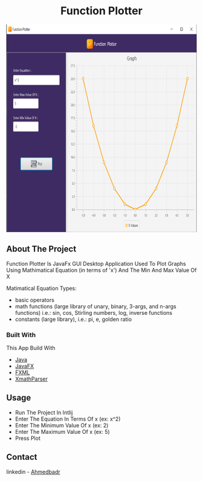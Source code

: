 
<!-- PROJECT LOGO -->
<br />
<align="center">
  <h1 align="center"> Function Plotter </h1>
  <a href="https://github.com/Ahmedbadr22/Function_Plotter">
     <img algin="center" src="githubImages/Screenshot_e^xpng.png" alt="Logo" width="900" height="550">
  </a>
</div>







<!-- ABOUT THE PROJECT -->
## About The Project

Function Plotter Is JavaFx GUI Desktop Application Used To Plot Graphs Using Mathimatical Equation (in terms of 'x') And The Min And Max Value Of X 

Matimatical Equation Types:
* basic operators
* math functions (large library of  unary, binary, 3-args, and n-args functions) i.e.: sin, cos, Stirling numbers, log, inverse functions
* constants (large library), i.e.: pi, e, golden ratio


### Built With

This App Build With

* [Java](https://www.java.com/en/)
* [JavaFX](https://openjfx.io/)
* [FXML](https://docs.oracle.com/javafx/2/get_started/fxml_tutorial.htm)
* [XmathParser](http://mathparser.org/)


<!-- USAGE EXAMPLES -->
## Usage

* Run The Project In Intlij
* Enter The Equation In Terms Of x (ex: x^2)
* Enter The Minimum Value Of x (ex: 2)
* Enter The Maximum Value Of x (ex: 5)
* Press Plot



<!-- CONTACT -->
## Contact

linkedin - [Ahmedbadr](https://www.linkedin.com/in/ahmed-badr-25953a19a/)


